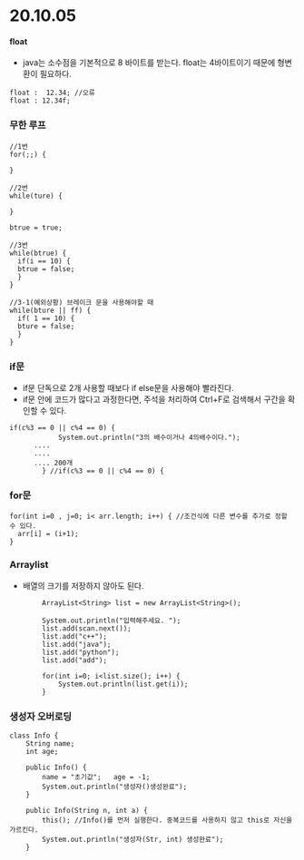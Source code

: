 # 20.10.05
#### float
- java는 소수점을 기본적으로 8 바이트를 받는다. float는 4바이트이기 때문에 형변환이 필요하다.

```
float :  12.34; //오류
float : 12.34f;
```

### 무한 루프

```
//1번
for(;;) {

} 

//2번
while(ture) {

}
```

```
btrue = true;

//3번
while(btrue) {
  if(i == 10) {
  btrue = false;
  }
}

//3-1(예외상황) 브레이크 문을 사용해야할 때 
while(bture || ff) {
  if( 1 == 10) {
  bture = false;
  }
}
```

### if문

- if문 단독으로 2개 사용할 때보다 if else문을 사용해야 빨라진다.
- if문 안에 코드가 많다고 과정한다면, 주석을 처리하여 Ctrl+F로 검색해서 구간을 확인할 수 있다.
```
if(c%3 == 0 || c%4 == 0) {
			System.out.println("3의 배수이거나 4의배수이다.");
      ....
      ....
      .... 200개
		} //if(c%3 == 0 || c%4 == 0) {
```  

### for문

```
for(int i=0 , j=0; i< arr.length; i++) { //조건식에 다른 변수를 추가로 정할 수 있다.
  arr[i] = (i+1);
}
```

### Arraylist
- 배열의 크기를 저장하지 않아도 된다.

```
		ArrayList<String> list = new ArrayList<String>();
    
		System.out.println("입력해주세요. ");
		list.add(scan.next());
		list.add("c++");
		list.add("java");
		list.add("python");
		list.add("add");
    
		for(int i=0; i<list.size(); i++) {
			System.out.println(list.get(i));
		}
```    

### 생성자 오버로딩
```
class Info {
	String name;
	int age;

	public Info() {
		name = "초기값";	age = -1;
		System.out.println("생성자()생성완료");
	}

	public Info(String n, int a) {
		this(); //Info()를 먼저 실행한다. 중복코드를 사용하지 않고 this로 자신을 가르킨다.
		System.out.println("생성자(Str, int) 생성완료");
	}
```
